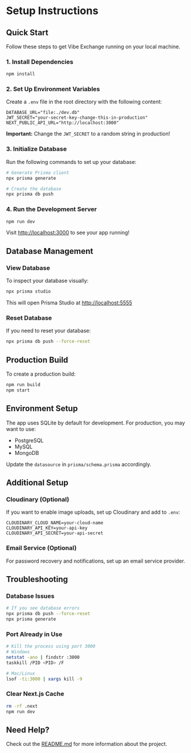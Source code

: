 # Setup Instructions

## Quick Start

Follow these steps to get Vibe Exchange running on your local machine.

### 1. Install Dependencies

```bash
npm install
```

### 2. Set Up Environment Variables

Create a `.env` file in the root directory with the following content:

```env
DATABASE_URL="file:./dev.db"
JWT_SECRET="your-secret-key-change-this-in-production"
NEXT_PUBLIC_API_URL="http://localhost:3000"
```

**Important:** Change the `JWT_SECRET` to a random string in production!

### 3. Initialize Database

Run the following commands to set up your database:

```bash
# Generate Prisma client
npx prisma generate

# Create the database
npx prisma db push
```

### 4. Run the Development Server

```bash
npm run dev
```

Visit [http://localhost:3000](http://localhost:3000) to see your app running!

## Database Management

### View Database

To inspect your database visually:

```bash
npx prisma studio
```

This will open Prisma Studio at [http://localhost:5555](http://localhost:5555)

### Reset Database

If you need to reset your database:

```bash
npx prisma db push --force-reset
```

## Production Build

To create a production build:

```bash
npm run build
npm start
```

## Environment Setup

The app uses SQLite by default for development. For production, you may want to use:
- PostgreSQL
- MySQL
- MongoDB

Update the `datasource` in `prisma/schema.prisma` accordingly.

## Additional Setup

### Cloudinary (Optional)

If you want to enable image uploads, set up Cloudinary and add to `.env`:

```env
CLOUDINARY_CLOUD_NAME=your-cloud-name
CLOUDINARY_API_KEY=your-api-key
CLOUDINARY_API_SECRET=your-api-secret
```

### Email Service (Optional)

For password recovery and notifications, set up an email service provider.

## Troubleshooting

### Database Issues

```bash
# If you see database errors
npx prisma db push --force-reset
npx prisma generate
```

### Port Already in Use

```bash
# Kill the process using port 3000
# Windows
netstat -ano | findstr :3000
taskkill /PID <PID> /F

# Mac/Linux
lsof -ti:3000 | xargs kill -9
```

### Clear Next.js Cache

```bash
rm -rf .next
npm run dev
```

## Need Help?

Check out the [README.md](README.md) for more information about the project.

